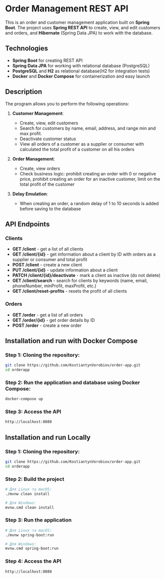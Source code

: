 # Order Management REST API

This is an order and customer management application built on **Spring Boot**.
The project uses **Spring REST API** to create, view, and edit customers and orders,
and **Hibernate** (Spring Data JPA) to work with the database.

## Technologies

- **Spring Boot** for creating REST API
- **Spring Data JPA** for working with relational database (PostgreSQL)
- **PostgreSQL** and **H2** as relational database(H2 for integration tests)
- **Docker** and **Docker Compose** for containerization and easy launch

## Description

The program allows you to perform the following operations:

1. **Customer Management**:
    - Create, view, edit customers
    - Search for customers by name, email, address, and range min and max profit.
    - Deactivate customer status
    - View all orders of a customer as a supplier or consumer with calculated the total profit of a customer on all his orders

2. **Order Management**:
    - Create, view orders
    - Check business logic: prohibit creating an order with 0 or negative price, prohibit creating an order for an inactive customer, limit on the total profit of the customer

3. **Delay Emulation**:
    - When creating an order, a random delay of 1 to 10 seconds is added before saving to the database

## API Endpoints

### Clients

- **GET /client** - get a list of all clients
- **GET /client/{id}** - get information about a client by ID with orders as a supplier or consumer and total profit
- **POST /client** - create a new client
- **PUT /client/{id}** - update information about a client
- **PATCH /client/{id}/deactivate** - mark a client as inactive (do not delete)
- **GET /client/search** - search for clients by keywords (name, email, phoneNumber, minProfit, maxProfit, etc.)
- **GET /client/reset-profits** - resets the profit of all clients

### Orders

- **GET /order** - get a list of all orders
- **GET /order/{id}** - get order details by ID
- **POST /order** - create a new order

## Installation and run with Docker Compose

### Step 1: Cloning the repository:

```bash
git clone https://github.com/KostiantynVorobiov/order-app.git
cd orderapp
```

### Step 2: Run the application and database using Docker Compose:
```bash
docker-compose up
```

### Step 3: Access the API
```bash
http://localhost:8080
```

## Installation and run Locally

### Step 1: Cloning the repository:

```bash
git clone https://github.com/KostiantynVorobiov/order-app.git
cd orderapp
```

### Step 2: Build the project
```bash
# Для Linux та macOS:
./mvnw clean install

# Для Windows:
mvnw.cmd clean install
```

### Step 3: Run the application
```bash
# Для Linux та macOS:
./mvnw spring-boot:run

# Для Windows:
mvnw.cmd spring-boot:run
```

### Step 4: Access the API
```bash
http://localhost:8080
```
